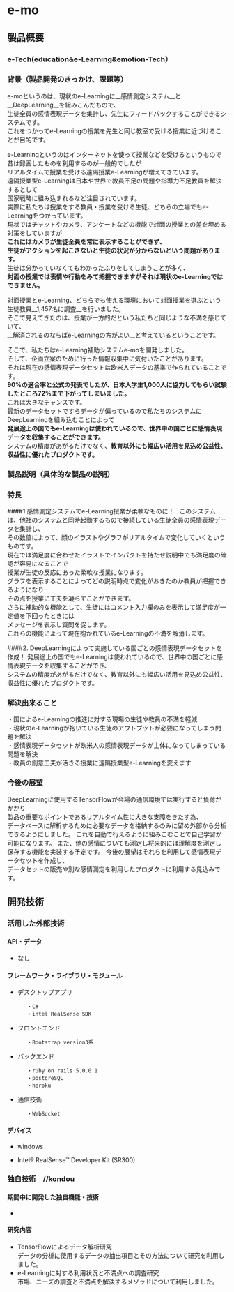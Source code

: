 # e-mo
## 製品概要
### e-Tech(education&e-Learning&emotion-Tech）

### 背景（製品開発のきっかけ、課題等）
e-moというのは、現状のe-Learningに__感情測定システム__と__DeepLearning__を組みこんだもので、  
生徒全員の感情表現データを集計し、先生にフィードバックすることができるシステムです。  
これをつかってe-Learningの授業を先生と同じ教室で受ける授業に近づけることが目的です。  

e-Learningというのはインターネットを使って授業などを受けるというもので  
昔は録画したものを利用するのが一般的でしたが  
リアルタイムで授業を受ける遠隔授業e-Learningが増えてきています。  
遠隔授業型e-Learningは日本や世界で教員不足の問題や指導力不足教員を解決するとして  
国家戦略に組み込まれるなど注目されています。  
実際に私たちは授業をする教員・授業を受ける生徒、どちらの立場でもe-Learningをつかっています。  
現状ではチャットやカメラ、アンケートなどの機能で対面の授業との差を埋める対策をしていますが  
__これにはカメラが生徒全員を常に表示することができず、  
生徒がアクションを起こさないと生徒の状況が分からないという問題があります。__  
生徒は分かっていなくてもわかったふりをしてしまうことが多く、  
 __対面の授業では表情や行動をみて把握できますがそれは現状のe-Learningではできません。__  

対面授業とe-Learning、どちらでも使える環境において対面授業を選ぶという生徒教員__1,457名に調査__を行いました。  
そこで見えてきたのは、授業が一方的だという私たちと同じような不満を感じていて、  
__解消されるのならばe-Learningの方がよい__と考えているということです。 

そこで、私たちはe-Learning補助システムe-moを開発しました。  
そして、企画立案のために行った情報収集中に気付いたことがあります。  
それは現在の感情表現データセットは欧米人データの基準で作られていることです。  
__90%の適合率と公式の発表でしたが、日本人学生1,000人に協力してもらい試験したところ72%まで下がってしまいました。__  
これは大きなチャンスです。  
最新のデータセットですらデータが偏っているので私たちのシステムにDeepLearningを組み込むことによって   
__発展途上の国でもe-Learningは使われているので、世界中の国ごとに感情表現データを収集することができます。__  
システムの精度があがるだけでなく、__教育以外にも幅広い活用を見込め公益性、収益性に優れたプロダクトです。__      　　
### 製品説明（具体的な製品の説明）
### 特長
####1.感情測定システムでe-Learning授業が柔軟なものに！   
このシステムは、他社のシステムと同時起動するもので接続している生徒全員の感情表現データを集計し、    
その数値によって、顔のイラストやグラフがリアルタイムで変化していくというものです。  
現在では満足度に合わせたイラストでインパクトを持たせ説明中でも満足度の確認が容易になることで   
授業が生徒の反応にあった柔軟な授業になります。  
グラフを表示することによってどの説明時点で変化がおきたのか教員が把握できるようになり    
その点を授業に工夫を凝らすことができます。  
さらに補助的な機能として、生徒にはコメント入力欄のみを表示して満足度が一定値を下回ったときには    
メッセージを表示し質問を促します。  
これらの機能によって現在抱かれているe-Learningの不満を解消します。  

####2. DeepLearningによって実施している国ごとの感情表現データセットを作成！
発展途上の国でもe-Learningは使われているので、世界中の国ごとに感情表現データを収集することができ、  
システムの精度があがるだけでなく、教育以外にも幅広い活用を見込め公益性、収益性に優れたプロダクトです。  

### 解決出来ること
・国によるe-Learningの推進に対する現場の生徒や教員の不満を軽減  
・現状のe-Learningが抱いている生徒のアウトプットが必要になってしまう問題を解決  
・感情表現データセットが欧米人の感情表現データが主体になってしまっている問題を解決  
・教員の創意工夫が活きる授業に遠隔授業型e-Learningを変えます  

### 今後の展望
DeepLearningに使用するTensorFlowが会場の通信環境では実行すると負荷がかかり  
製品の重要なポイントであるリアルタイム性に大きな支障をきたす為、  
データベースに解析するために必要なデータを格納するのみに留め外部から分析できるようにしました。
これを自動で行えるように組みこむことで自己学習が可能になります。
また、他の感情についても測定し将来的には理解度を測定し保存する機能を実装する予定です。
今後の展望はそれらを利用して感情表現データセットを作成し、  
データセットの販売や別な感情測定を利用したプロダクトに利用する見込みです。


## 開発技術







### 活用した外部技術

#### API・データ
* なし




#### フレームワーク・ライブラリ・モジュール

* デスクトップアプリ




         ・C#   
         ・intel RealSense SDK 




* フロントエンド




         ・Bootstrap version3系




* バックエンド




         ・ruby on rails 5.0.0.1  
         ・postgreSQL  
         ・heroku  




* 通信技術




         ・WebSocket  




#### デバイス

* windows

* Intel® RealSense™ Developer Kit (SR300)




### 独自技術　//kondou




#### 期間中に開発した独自機能・技術

* 







#### 研究内容

* TensorFlowによるデータ解析研究  
  データの分析に使用するデータの抽出項目とその方法について研究を利用しました。
* e-Learningに対する利用状況と不満点への調査研究  
  市場、ニーズの調査と不満点を解決するメソッドについて利用しました。	
